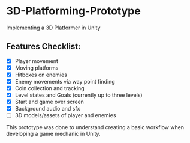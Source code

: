 # 3D-Platforming-Prototype
Implementing a 3D Platformer in Unity

## Features Checklist:
- [X] Player movement
- [X] Moving platforms
- [X] Hitboxes on enemies
- [X] Enemy movements via way point finding
- [X] Coin collection and tracking
- [X] Level states and Goals (currently up to three levels)
- [X] Start and game over screen
- [X] Background audio and sfx
- [ ] 3D models/assets of player and enemies

This prototype was done to understand creating a basic workflow when developing a game mechanic in Unity.
